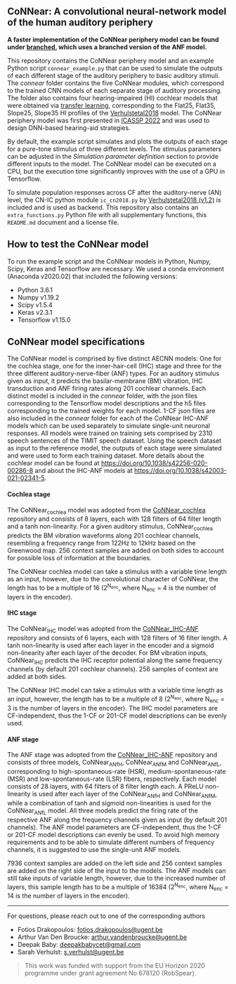 ## CoNNear: A convolutional neural-network model of the human auditory periphery

**A faster implementation of the CoNNear periphery model can be found under [branched](https://github.com/HearingTechnology/CoNNear_HAPM/tree/branched), which uses a branched version of the ANF model.**

This repository contains the CoNNear periphery model and an example Python script `connear_example.py` that can be used to simulate the outputs of each different stage of the auditory periphery to basic auditory stimuli. The *connear* folder contains the five CoNNear modules, which correspond to the trained CNN models of each separate stage of auditory processing. The folder also contains four hearing-impaired (HI) cochlear models that were obtained via [transfer learning](http://dx.doi.org/10.21437/Interspeech.2020-2818), corresponding to the Flat25, Flat35, Slope25, Slope35 HI profiles of the [Verhulstetal2018](https://github.com/HearingTechnology/Verhulstetal2018Model) model. The CoNNear periphery model was first presented in [ICASSP 2022](https://doi.org/10.1109/ICASSP43922.2022.9747683) and was used to design DNN-based hearing-aid strategies. 

By default, the example script simulates and plots the outputs of each stage for a pure-tone stimulus of three different levels. The stimulus parameters can be adjusted in the *Simulation parameter definition* section to provide different inputs to the model. The CoNNear model can be executed on a CPU, but the execution time significantly improves with the use of a GPU in Tensorflow.

To simulate population responses across CF after the auditory-nerve (AN) level, the CN-IC python module `ic_cn2018.py` by [Verhulstetal2018 (v1.2)](https://github.com/HearingTechnology/Verhulstetal2018Model) is included and is used as backend. This repository also contains an `extra_functions.py` Python file with all supplementary functions, this `README.md` document and a license file. 

## How to test the CoNNear model

To run the example script and the CoNNear models in Python, Numpy, Scipy, Keras and Tensorflow are necessary. We used a conda environment (Anaconda v2020.02) that included the following versions: 
+ Python 3.6.1
+ Numpy v1.19.2
+ Scipy v1.5.4
+ Keras v2.3.1
+ Tensorflow v1.15.0

## CoNNear model specifications

The CoNNear model is comprised by five distinct AECNN models: One for the cochlea stage, one for the inner-hair-cell (IHC) stage and three for the three different auditory-nerve-fiber (ANF) types. For an auditory stimulus given as input, it predicts the basilar-membrane (BM) vibration, IHC transduction and ANF firing rates along 201 cochlear channels.
Each distinct model is included in the *connear* folder, with the json files corresponding to the Tensorflow model descriptions and the h5 files corresponding to the trained weights for each model. 1-CF json files are also included in the *connear* folder for each of the CoNNear IHC-ANF models which can be used separately to simulate single-unit neuronal responses. 
All models were trained on training sets comprised by 2310 speech sentences of the TIMIT speech dataset. Using the speech dataset as input to the reference model, the outputs of each stage were simulated and were used to form each training dataset. More details about the cochlear model can be found at https://doi.org/10.1038/s42256-020-00286-8 and about the IHC-ANF models at https://doi.org/10.1038/s42003-021-02341-5.

#### Cochlea stage

The CoNNear<sub>cochlea</sub> model was adopted from the [CoNNear_cochlea](https://github.com/HearingTechnology/CoNNear_cochlea) repository and consists of 8 layers, each with 128 filters of 64 filter length and a tanh non-linearity.
For a given auditory stimulus, CoNNear<sub>cochlea</sub> predicts the BM vibration waveforms along 201 cochlear channels, resembling a frequency range from 122Hz to 12kHz based on the Greenwood map. 
256 context samples are added on both sides to account for possible loss of information at the boundaries. 

The CoNNear cochlea model can take a stimulus with a variable time length as an input, however, due to the convolutional character of CoNNear, the length has to be a multiple of 16 (2<sup>N<sub>enc</sub></sup>, where N<sub>enc</sub> = 4 is the number of layers in the encoder).

#### IHC stage

The CoNNear<sub>IHC</sub> model was adopted from the [CoNNear_IHC-ANF](https://github.com/HearingTechnology/CoNNear_IHC-ANF) repository and consists of 6 layers, each with 128 filters of 16 filter length. A tanh non-linearity is used after each layer in the encoder and a sigmoid non-linearity after each layer of the decoder.
For BM vibration inputs, CoNNear<sub>IHC</sub> predicts the IHC receptor potential along the same frequency channels (by default 201 cochlear channels). 
256 samples of context are added at both sides. 

The CoNNear IHC model can take a stimulus with a variable time length as an input, however, the length has to be a multiple of 8 (2<sup>N<sub>enc</sub></sup>, where N<sub>enc</sub> = 3 is the number of layers in the encoder). The IHC model parameters are CF-independent, thus the 1-CF or 201-CF model descriptions can be evenly used.

#### ANF stage

The ANF stage was adopted from the [CoNNear_IHC-ANF](https://github.com/HearingTechnology/CoNNear_IHC-ANF) repository and consists of three models, CoNNear<sub>ANfH</sub>, CoNNear<sub>ANfM</sub> and CoNNear<sub>ANfL</sub>, corresponding to high-spontaneous-rate (HSR), medium-spontaneous-rate (MSR) and low-spontaneous-rate (LSR) fibers, respectively. Each model consists of 28 layers, with 64 filters of 8 filter length each. A PReLU non-linearity is used after each layer of the CoNNear<sub>ANfH</sub> and CoNNear<sub>ANfM</sub>, while a combination of tanh and sigmoid non-linearities is used for the CoNNear<sub>ANfL</sub> model. All three models predict the firing rate of the respective ANF along the frequency channels given as input (by default 201 channels). The ANF model parameters are CF-independent, thus the 1-CF or 201-CF model descriptions can evenly be used. To avoid high memory requirements and to be able to simulate different numbers of frequency channels, it is suggested to use the single-unit ANF models. 

7936 context samples are added on the left side and 256 context samples are added on the right side of the input to the models. The ANF models can still take inputs of variable length, however, due to the increased number of layers, this sample length has to be a multiple of 16384 (2<sup>N<sub>enc</sub></sup>, where N<sub>enc</sub> = 14 is the number of layers in the encoder).

----
For questions, please reach out to one of the corresponding authors

* Fotios Drakopoulos: fotios.drakopoulos@ugent.be
* Arthur Van Den Broucke: arthur.vandenbroucke@ugent.be
* Deepak Baby: deepakbabycet@gmail.com
* Sarah Verhulst: s.verhulst@ugent.be

> This work was funded with support from the EU Horizon 2020 programme under grant agreement No 678120 (RobSpear).

